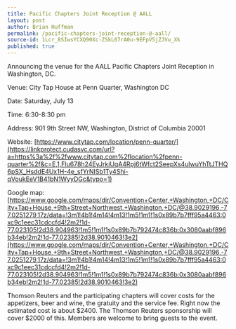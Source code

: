 ```yaml
---
title: Pacific Chapters Joint Reception @ AALL
layout: post
author: Brian Huffman
permalink: /pacific-chapters-joint-reception-@-aall/
source-id: 1Lcr_8SIwsYCXQ90Xc-ZSkL67rA0u-9EFpV5jZJVu_Xk
published: true
---
```

Announcing the venue for the AALL Pacific Chapters Joint Reception in Washington, DC.

 

Venue: City Tap House at Penn Quarter, Washington DC

Date: Saturday, July 13

Time: 6:30-8:30 pm

Address: 901 9th Street NW, Washington, District of Columbia  20001

Website: [https://www.citytap.com/location/penn-quarter/](https://linkprotect.cudasvc.com/url?a=https%3a%2f%2fwww.citytap.com%2flocation%2fpenn-quarter%2f&c=E,1,Flu678h24EyJrkiUqA4Rpj6tWfct2SeepXs4ulwuYhTtJTHQ6pSX_HsddE4Ux1H-4e_sfYrNISb1Ty4Shi-qVoukEeV1B41bN1WyyDGc&typo=1)

Google map: [https://www.google.com/maps/dir/Convention+Center,+Washington,+DC/City+Tap+House,+9th+Street+Northwest,+Washington,+DC/@38.9029196,-77.0251279,17z/data=!3m1!4b1!4m14!4m13!1m5!1m1!1s0x89b7b7fff95a4463:0xc9c1eec31cdccfd4!2m2!1d-77.023105!2d38.904963!1m5!1m1!1s0x89b7b792474c836b:0x3080aabf896b34eb!2m2!1d-77.02385!2d38.9010463!3e2](https://www.google.com/maps/dir/Convention+Center,+Washington,+DC/City+Tap+House,+9th+Street+Northwest,+Washington,+DC/@38.9029196,-77.0251279,17z/data=!3m1!4b1!4m14!4m13!1m5!1m1!1s0x89b7b7fff95a4463:0xc9c1eec31cdccfd4!2m2!1d-77.023105!2d38.904963!1m5!1m1!1s0x89b7b792474c836b:0x3080aabf896b34eb!2m2!1d-77.02385!2d38.9010463!3e2)

 

Thomson Reuters and the participating chapters will cover costs for the appetizers, beer and wine, the gratuity and the service fee. Right now the estimated cost is about $2400. The Thomson Reuters sponsorship will cover $2000 of this. Members are welcome to bring guests to the event.

